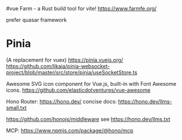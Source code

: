 #vue
Farm - a Rust build tool for vite!
https://www.farmfe.org/

prefer quasar framework

# Pinia
(A replacement for vuex)
https://pinia.vuejs.org/
https://github.com/likaia/pinia-websocket-project/blob/master/src/store/pinia/useSocketStore.ts


Awesome SVG icon component for Vue.js, built-in with Font Awesome icons.
https://github.com/elasticdotventures/vue-awesome

Hono Router: https://hono.dev/
concise docs: https://hono.dev/llms-small.txt

https://github.com/honojs/middleware see https://hono.dev/llms.txt

MCP: 
https://www.npmjs.com/package/@hono/mcp

